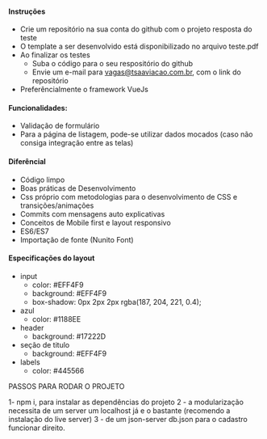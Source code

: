 #### Instruções

- Crie um repositório na sua conta do github com o projeto resposta do teste
- O template a ser desenvolvido está disponibilizado no arquivo teste.pdf
- Ao finalizar os testes
  - Suba o código para o seu respositório do github
  - Envie um e-mail para vagas@tsaaviacao.com.br, com o link do repositório
- Preferêncialmente o framework VueJs

#### Funcionalidades:

- Validação de formulário
- Para a página de listagem, pode-se utilizar dados mocados (caso não consiga integração entre as telas)

#### Diferêncial

- Código limpo
- Boas práticas de Desenvolvimento
- Css próprio com metodologias para o desenvolvimento de CSS e transições/animações
- Commits com mensagens auto explicativas
- Conceitos de Mobile first e layout responsivo
- ES6/ES7
- Importação de fonte (Nunito Font)

#### Especificações do layout

- input
  - color: #EFF4F9
  - background: #EFF4F9
  - box-shadow: 0px 2px 2px rgba(187, 204, 221, 0.4);
- azul
  - color: #1188EE
- header
  - background: #17222D
- seção de titulo
  - background: #EFF4F9
- labels
  - color: #445566

PASSOS PARA RODAR O PROJETO

1- npm i, para instalar as dependências do projeto
2 - a modularização necessita de um server um localhost já e o bastante (recomendo a instalação do live server)
3 - de um json-server db.json para o cadastro funcionar direito.
